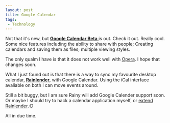 ```yaml
---
layout: post
title: Google Calendar
tags:
 - Technology
---
```


Not that it's new, but [**Google Calendar Beta** ][0]is out. Check it out. Really cool. Some nice features including the ability to share with people; Creating calendars and saving them as files; multiple viewing styles.

The only qualm I have is that it does not work well with [Opera][1]. I hope that changes soon.

What I just found out is that there is a way to sync my favourite desktop calendar, [**Rainlender**][2], with Google Calendar. Using the iCal interface avaliable on both I can move events around.

Still a bit buggy, but I am sure Rainy will add Google Calender support soon. Or maybe I should try to hack a calendar application myself, or [extend Rainlender][3].:D

All in due time.


[0]: http://calendar.google.com/
[1]: http://www.opera.com
[2]: http://www.ipi.fi/~rainy/index.php?pn=projects&project=rainlendar
[3]: http://code.google.com/apis/gdata/calendar.html
